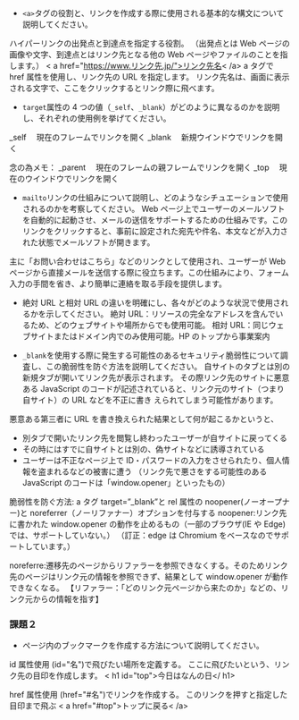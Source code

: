 - `<a>`タグの役割と、リンクを作成する際に使用される基本的な構文について説明してください。

ハイパーリンクの出発点と到達点を指定する役割。
（出発点とは Web ページの画像や文字、到達点とはリンク先となる他の Web ページやファイルのことを指します。）
< a href="https://www.リンク先.jp/">リンク先名< /a>
a タグで href 属性を使用し、リンク先の URL を指定します。
リンク先名は、画面に表示される文字で、ここをクリックするとリンク際に飛べます。

- `target`属性の 4 つの値（`_self`、`_blank`）がどのように異なるのかを説明し、それぞれの使用例を挙げてください。

\_self 　現在のフレームでリンクを開く
\_blank 　新規ウインドウでリンクを開く

念の為メモ：
\_parent 　現在のフレームの親フレームでリンクを開く
\_top 　現在のウインドウでリンクを開く

- `mailto`リンクの仕組みについて説明し、どのようなシチュエーションで使用されるのかを考察してください。
  Web ページ上でユーザーのメールソフトを自動的に起動させ、メールの送信をサポートするための仕組みです。このリンクをクリックすると、事前に設定された宛先や件名、本文などが入力された状態でメールソフトが開きます。

主に「お問い合わせはこちら」などのリンクとして使用され、ユーザーが Web ページから直接メールを送信する際に役立ちます。この仕組みにより、フォーム入力の手間を省き、より簡単に連絡を取る手段を提供します。

- 絶対 URL と相対 URL の違いを明確にし、各々がどのような状況で使用されるかを示してください。
  絶対 URL：リソースの完全なアドレスを含んでいるため、どのウェブサイトや場所からでも使用可能。
  相対 URL：同じウェブサイトまたはドメイン内でのみ使用可能。HP のトップから事業案内

- `_blank`を使用する際に発生する可能性のあるセキュリティ脆弱性について調査し、この脆弱性を防ぐ方法を説明してください。
  自サイトのタブとは別の新規タブが開いてリンク先が表示されます。
  その際リンク先のサイトに悪意ある JavaScript のコードが記述されていると、リンク元のサイト（つまり自サイト）の URL などを不正に書き
  えられてしまう可能性があります。

悪意ある第三者に URL を書き換えられた結果として何が起こるかというと、

- 別タブで開いたリンク先を閲覧し終わったユーザーが自サイトに戻ってくる
- その時にはすでに自サイトとは別の、偽サイトなどに誘導されている
- ユーザーは不正なページ上で ID・パスワードの入力をさせられたり、個人情報を盗まれるなどの被害に遭う
  （リンク先で悪さをする可能性のある JavaScript のコードは「window.opener」といったもの）

脆弱性を防ぐ方法:
a タグ target=”\_blank”と rel 属性の noopener(ノーオープナー)と noreferrer（ノーリファナー）オプションを付与する
noopener:リンク先に書かれた window.opener の動作を止めるもの（一部のブラウザ(IE や Edge)では、サポートしていない。）
（訂正：edge は Chromium をベースなのでサポートしています。）

noreferre:遷移先のページからリファラーを参照できなくする。そのためリンク先のページはリンク元の情報を参照できず、結果として window.opener が動作できなくなる。
【リファラー：「どのリンク元ページから来たのか」などの、リンク元からの情報を指す】

### 課題２

- ページ内のブックマークを作成する方法について説明してください。

id 属性使用 (id="名")で飛びたい場所を定義する。
ここに飛びたいという、リンク先の目印を作成します。
< h1 id="top">今日はなんの日</ h1>

href 属性使用 (href="#名")でリンクを作成する。
このリンクを押すと指定した目印まで飛ぶ
< a href="#top">トップに戻る< /a>
